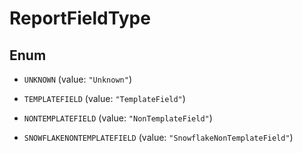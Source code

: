 

# ReportFieldType

## Enum


* `UNKNOWN` (value: `"Unknown"`)

* `TEMPLATEFIELD` (value: `"TemplateField"`)

* `NONTEMPLATEFIELD` (value: `"NonTemplateField"`)

* `SNOWFLAKENONTEMPLATEFIELD` (value: `"SnowflakeNonTemplateField"`)



